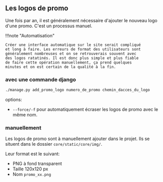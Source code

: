 ## Les logos de promo

Une fois par an, il est généralement nécessaire d'ajouter le
nouveau logo d'une promo. C'est un processus manuel.

!!!note "Automatisation"

	Créer une interface automatique sur le site serait compliqué
	et long à faire. Les erreurs de format des utilisateurs sont
	généralement nombreuses et on se retrouverais souvent avec
	des logos ratatinés. Il est donc plus simple et plus fiable
	de faire cette opération manuellement, ça prend quelques
	minutes et on est certain de la qualité à la fin.

### avec une commande django
```bash
./manage.py add_promo_logo numero_de_promo chemin_dacces_du_logo
```
options:

* `--force/-f` pour automatiquement écraser les logos de promo avec le même nom.

### manuellement
Les logos de promo sont à manuellement ajouter dans le projet.
Ils se situent dans le dossier `core/static/core/img/`.

Leur format est le suivant:

* PNG à fond transparent
* Taille 120x120 px
* Nom `promo_xx.png`
